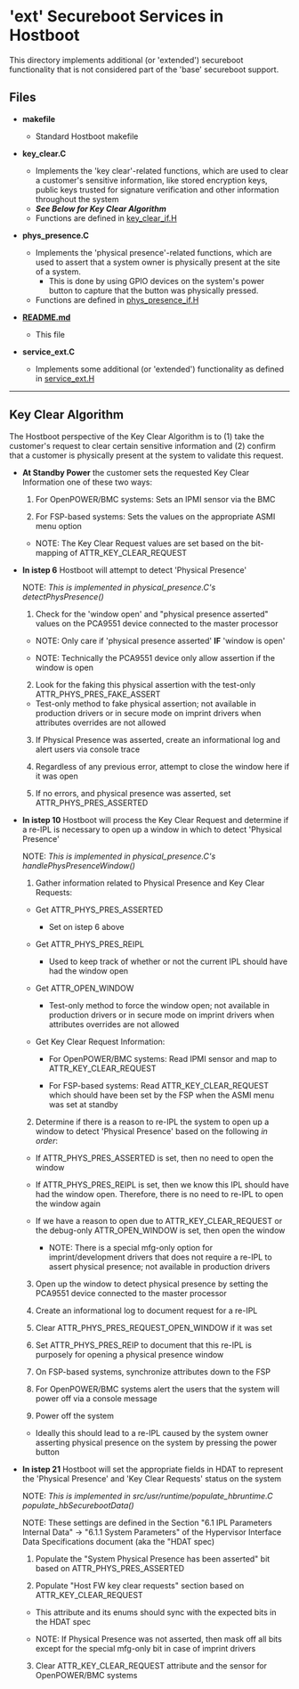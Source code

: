 # **'ext'** Secureboot Services in Hostboot
This directory implements additional (or 'extended') secureboot functionality
 that is not considered part of the 'base' secureboot support.

## Files

* __makefile__
  * Standard Hostboot makefile

* __key_clear.C__
  * Implements the 'key clear'-related functions, which are used to clear a customer's sensitive information, like stored encryption keys, public keys trusted for signature verification and other information throughout the system 
  * ***See Below for Key Clear Algorithm***
  * Functions are defined in
 [key_clear_if.H](../../../include/usr/secureboot/key_clear_if.H)

* __phys_presence.C__
  * Implements the 'physical presence'-related functions, which are used to
 assert that a system owner is physically present at the site of a system.
    * This is done by using GPIO devices on the system's power button to
 capture that the button was physically pressed.
  * Functions are defined in
 [phys_presence_if.H](../../../include/usr/secureboot/phys_presence_if.H)

* __[README.md](./README.md)__
  * This file

* __service_ext.C__
  * Implements some additional (or 'extended') functionality as defined in
 [service_ext.H](../../../include/usr/secureboot/service_ext.H)


---
## Key Clear Algorithm
The Hostboot perspective of the Key Clear Algorithm is to (1) take the customer's request to clear certain sensitive information and (2) confirm that a customer is physically present at the system to validate this request.

* __At Standby Power__ the customer sets the requested Key Clear Information one of these two ways:

  1. For OpenPOWER/BMC systems: Sets an IPMI sensor via the BMC


  2. For FSP-based systems: Sets the values on the appropriate ASMI menu option

  * NOTE: The Key Clear Request values are set based on the bit-mapping of ATTR_KEY_CLEAR_REQUEST

* __In istep 6__ Hostboot will attempt to detect 'Physical Presence'

  NOTE: _This is implemented in physical_presence.C's detectPhysPresence()_

  1. Check for the 'window open' and "physical presence asserted" values on the PCA9551 device connected to the master processor

    * NOTE: Only care if 'physical presence asserted' **IF** 'window is open'

    * NOTE: Technically the PCA9551 device only allow assertion if the window is open

  2. Look for the faking this physical assertion with the test-only ATTR_PHYS_PRES_FAKE_ASSERT

    * Test-only method to fake physical assertion; not available in production drivers or in secure mode
 on imprint drivers when attributes overrides are not allowed

  3. If Physical Presence was asserted, create an informational log and alert users via console trace

  4. Regardless of any previous error, attempt to close the window here if it was open

  5. If no errors, and physical presence was asserted, set ATTR_PHYS_PRES_ASSERTED


* __In istep 10__ Hostboot will process the Key Clear Request and determine if a re-IPL is necessary to open up a window in which to detect 'Physical Presence'

  NOTE: _This is implemented in physical_presence.C's handlePhysPresenceWindow()_

  1. Gather information related to Physical Presence and Key Clear Requests:

    * Get ATTR_PHYS_PRES_ASSERTED

      * Set on istep 6 above

    * Get ATTR_PHYS_PRES_REIPL

      * Used to keep track of whether or not the current IPL should have had the window open

    * Get ATTR_OPEN_WINDOW

      * Test-only method to force the window open; not available in production drivers or in secure mode
 on imprint drivers when attributes overrides are not allowed


    * Get Key Clear Request Information:

      * For OpenPOWER/BMC systems: Read IPMI sensor and map to ATTR_KEY_CLEAR_REQUEST

      * For FSP-based systems: Read ATTR_KEY_CLEAR_REQUEST which should have been set by the FSP when the ASMI menu was set at standby


  2. Determine if there is a reason to re-IPL the system to open up a window to detect 'Physical Presence' based on the following _in order_:

  * If ATTR_PHYS_PRES_ASSERTED is set, then no need to open the window

  * If ATTR_PHYS_PRES_REIPL is set, then we know this IPL should have had the window open.  Therefore, there is no need to re-IPL to open the window again

  * If we have a reason to open due to ATTR_KEY_CLEAR_REQUEST or the debug-only ATTR_OPEN_WINDOW is set, then open the window

    * NOTE: There is a special mfg-only option for imprint/development drivers that does not require a re-IPL to assert physical presence; not available in production drivers

  3. Open up the window to detect physical presence by setting the PCA9551 device connected to the master processor

  4. Create an informational log to document request for a re-IPL

  5. Clear ATTR_PHYS_PRES_REQUEST_OPEN_WINDOW if it was set

  6. Set ATTR_PHYS_PRES_REIP to document that this re-IPL is purposely for opening a physical presence window

  7. On FSP-based systems, synchronize attributes down to the FSP

  8. For OpenPOWER/BMC systems alert the users that the system will power off via a console message

  9. Power off the system

    * Ideally this should lead to a re-IPL caused by the system owner asserting physical presence on the system by pressing the power button

* __In istep 21__ Hostboot will set the appropriate fields in HDAT to represent the 'Physical Presence' and 'Key Clear Requests' status on the system

  NOTE: _This is implemented in src/usr/runtime/populate_hbruntime.C populate_hbSecurebootData()_

  NOTE: These settings are defined in the Section "6.1 IPL Parameters Internal Data" -> "6.1.1 System Parameters" of the Hypervisor Interface Data Specifications document (aka the "HDAT spec)

  1. Populate the "System Physical Presence has been asserted" bit based on ATTR_PHYS_PRES_ASSERTED

  2.  Populate "Host FW key clear requests" section based on ATTR_KEY_CLEAR_REQUEST

    * This attribute and its enums  should sync with the expected bits in the HDAT spec

    * NOTE: If Physical Presence was not asserted, then mask off all bits except for the special mfg-only bit in case of imprint drivers

  3. Clear ATTR_KEY_CLEAR_REQUEST attribute and the sensor for OpenPOWER/BMC systems

